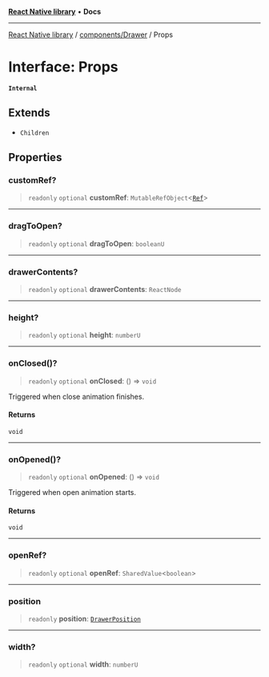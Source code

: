[**React Native library**](../../../index.md) • **Docs**

***

[React Native library](../../../modules.md) / [components/Drawer](../index.md) / Props

# Interface: Props

**`Internal`**

## Extends

- `Children`

## Properties

### customRef?

> `readonly` `optional` **customRef**: `MutableRefObject`\<[`Ref`](Ref.md)\>

***

### dragToOpen?

> `readonly` `optional` **dragToOpen**: `booleanU`

***

### drawerContents?

> `readonly` `optional` **drawerContents**: `ReactNode`

***

### height?

> `readonly` `optional` **height**: `numberU`

***

### onClosed()?

> `readonly` `optional` **onClosed**: () => `void`

Triggered when close animation finishes.

#### Returns

`void`

***

### onOpened()?

> `readonly` `optional` **onOpened**: () => `void`

Triggered when open animation starts.

#### Returns

`void`

***

### openRef?

> `readonly` `optional` **openRef**: `SharedValue`\<`boolean`\>

***

### position

> `readonly` **position**: [`DrawerPosition`](../enumerations/DrawerPosition.md)

***

### width?

> `readonly` `optional` **width**: `numberU`
